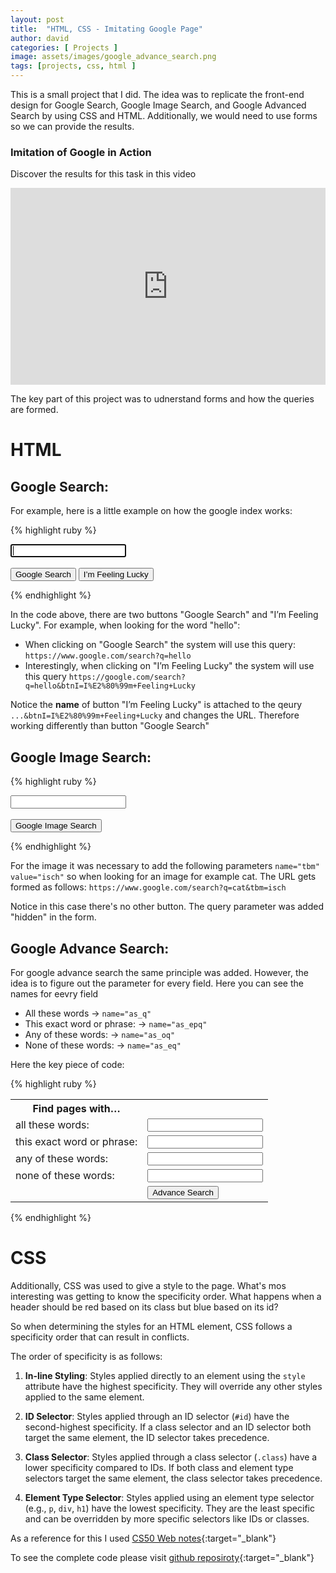 ```yaml
---
layout: post
title:  "HTML, CSS - Imitating Google Page"
author: david
categories: [ Projects ]
image: assets/images/google_advance_search.png
tags: [projects, css, html ]
---
```


This is a small project that I did. The idea was to replicate the front-end design for Google Search, Google Image Search, and Google Advanced Search by using CSS and HTML. Additionally, we would need to use forms so we can provide the results. 

### Imitation of Google in Action

Discover the results for this task in this video

<p>
<iframe width="100%" height="315" src="https://www.youtube.com/embed/yE5DRvgfORw" frameborder="0" allowfullscreen></iframe>
</p>


The key part of this project was to udnerstand forms and how the queries are formed. 

# HTML

## Google Search:

For example, here is a little example on how the google index works: 

{% highlight ruby %}
        <form action="https://google.com/search">
            <input class="text-box" type="text" name="q" autofocus>
            <br>
            <br>
            <button class="button" type="submit" value="Google Search">Google Search</button>
            <!-- btnI used with button I'm feeling lucky it will modify the query-->
            <button class="button" type="submit" name="btnI" value="I’m Feeling Lucky">I’m Feeling Lucky</button>
        </form>
{% endhighlight %}


In the code above, there are two buttons "Google Search" and "I’m Feeling Lucky". For example, when looking for the word "hello": 

- When clicking on "Google Search" the system will use this query: `https://www.google.com/search?q=hello`
- Interestingly, when clicking on "I’m Feeling Lucky" the system will use this query `https://google.com/search?q=hello&btnI=I%E2%80%99m+Feeling+Lucky`

Notice the **name** of button "I’m Feeling Lucky" is attached to the qeury `...&btnI=I%E2%80%99m+Feeling+Lucky` and changes the URL. Therefore working differently than button "Google Search"

## Google Image Search:

{% highlight ruby %}
        <form action="https://google.com/search">
            <input class="text-box" type="text" name="q">
            <input type="hidden" name="tbm" value="isch" />
            <br>
            <br>
            <button class="button" type="submit" value="Google Image Search">Google Image Search</button>
        </form>
{% endhighlight %}

For the image it was necessary to add the following parameters `name="tbm" value="isch"` so when looking for an image for example cat. The URL gets formed as follows: `https://www.google.com/search?q=cat&tbm=isch` 

Notice in this case there's no other button. The query parameter was added "hidden" in the form. 
 
## Google Advance Search:

For google advance search the same principle was added. However, the idea is to figure out the parameter for every field. Here you can see the names for eevry field

- All these words ->  `name="as_q"`
- This exact word or phrase: ->  `name="as_epq"`
- Any of these words: ->  `name="as_oq"`
- None of these words: ->  `name="as_eq"`

Here the key piece of code: 

{% highlight ruby %}
<form action="https://google.com/search">
            <table>
                <tr>
                    <th>
                        Find pages with…
                    </th>
                    <th>
                    </th>
                </tr>
                <tr>
                    <td>
                        all these words:
                    </td>
                    <td>
                        <input type="text" name="as_q">
                    </td>
                </tr>
                <tr>
                    <td>
                        this exact word or phrase:
                    </td>
                    <td>
                        <input type="text" name="as_epq">
                    </td>
                </tr>
                <tr>
                    <td>
                        any of these words:
                    </td>
                    <td>
                        <input type="text" name="as_oq">
                    </td>
                </tr>
                <tr>
                    <td>
                        none of these words:
                    </td>
                    <td>
                        <input type="text" name="as_eq">
                    </td>
                </tr>
                <tr>
                    <td>
                    </td>
                    <td>
                        <div class="button-container"> <!-- Container to align the button -->
                            <button class="button" id="button" type="submit" value="Advance Search">Advance Search</button>
                        </div>
                    </td>
                </tr>
            </table>
        </form>
{% endhighlight %}


# CSS 

Additionally, CSS was used to give a style to the page. What's mos interesting was getting to know the specificity order.  What happens when a header should be red based on its class but blue based on its id? 

So when determining the styles for an HTML element, CSS follows a specificity order that can result in conflicts. 

The order of specificity is as follows:

1. **In-line Styling**: Styles applied directly to an element using the `style` attribute have the highest specificity. They will override any other styles applied to the same element.

2. **ID Selector**: Styles applied through an ID selector (`#id`) have the second-highest specificity. If a class selector and an ID selector both target the same element, the ID selector takes precedence.

3. **Class Selector**: Styles applied through a class selector (`.class`) have a lower specificity compared to IDs. If both class and element type selectors target the same element, the class selector takes precedence.

4. **Element Type Selector**: Styles applied using an element type selector (e.g., `p`, `div`, `h1`) have the lowest specificity. They are the least specific and can be overridden by more specific selectors like IDs or classes.


As a reference for this I used [CS50 Web notes][cs50x-web]{:target="_blank"}

To see the complete code please visit [github reposiroty][github-imitating-google]{:target="_blank"}


<!-- Specifications accomplished in this project: 

# Website Requirements

Your website should have at least three pages:

1. **Google Search Page** (named `index.html`):
   - Include links in the upper-right corner to navigate to Image Search and Advanced Search pages.
   - Provide a search bar with rounded corners.
   - Center the search button beneath the search bar.
   - Allow users to enter a query, click "Google Search," and view Google search results.

2. **Google Image Search Page**:
   - Include a link in the upper-right corner to return to Google Search.
   - Allow users to enter a query, click a search button, and view Google Image search results.

3. **Google Advanced Search Page**:
   - Include a link in the upper-right corner to return to Google Search.
   - Allow users to input data for the following fields, similar to Google's advanced search options:
     - "Find pages with all these words:"
     - "Find pages with this exact word or phrase:"
     - "Find pages with any of these words:"
     - "Find pages with none of these words:"
   - Stack the four options vertically, and align all text fields to the left.
   - Use Google's CSS aesthetics, including a blue "Advanced Search" button with white text.

4. **"I'm Feeling Lucky" Button**:
   - Add an "I'm Feeling Lucky" button to the main Google Search page.
   - Clicking this button should take users directly to the first Google search result for the query, bypassing the normal results page.
   - Note: A redirect notice may appear due to a security feature implemented by Google.

Make sure your CSS design aligns with Google's aesthetics. -->

[cs50x-harvard]: https://cs50.harvard.edu/x/2023/
[github-imitating-google]: https://github.com/jdsuta/projects/tree/main/Imitating_Google
[cs50x-web]: https://cs50.harvard.edu/web/2020/notes/0/